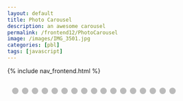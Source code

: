 ```yaml
---
layout: default
title: Photo Carousel
description: an awesome carousel
permalink: /frontend12/PhotoCarousel
image: /images/IMG_3501.jpg
categories: [pbl]
tags: [javascript]
---
```


{% include nav_frontend.html %}

<html>
<!-- Slideshow container -->
<div class="slideshow-container">

  <!-- Full-width images with number and caption text -->
  <div class="mySlides fade">
    <div class="numbertext">5 / 16</div>
    <img src="{{site.baseurl}}//imagescarousel/IMG_7613.jpg" style="width:100%">
    <div class="text">heh</div>
  </div>

<div class="mySlides fade">
    <div class="numbertext">2 / 16</div>
    <img src="{{site.baseurl}}//imagescarousel/IMG_1157.JPG" style="width:100%">
    <div class="text">yeehaw</div>
  </div>

  <div class="mySlides fade">
    <div class="numbertext">3 / 16</div>
    <img src="{{site.baseurl}}//imagescarousel/IMG_6068.jpg" style="width:100%">
    <div class="text">yessir</div>
  </div>

  <div class="mySlides fade">
    <div class="numbertext">4 / 16</div>
    <img src="{{site.baseurl}}//imagescarousel/0101161417_HDR_Original.jpg" style="width:100%">
    <div class="text">!!</div>
  </div>

   <!-- <div class="mySlides fade">
    <div class="numbertext">6 / 16</div>
    <img src="{{site.baseurl}}//imagescarousel/IMG_0653.jpg" style="width:100%">
    <div class="text">Caption Three</div>
  </div> -->

  <div class="mySlides fade">
    <div class="numbertext">7 / 16</div>
    <img src="{{site.baseurl}}//imagescarousel/9B60FA77-226E-4C2C-A2CE-8C1BA9A9DA77.jpg" style="width:100%">
    <div class="text">awsum</div>
  </div>

  
  <div class="mySlides fade">
    <div class="numbertext">8 / 16</div>
    <img src="{{site.baseurl}}//imagescarousel/446A7ECE-D696-432A-8408-92317011EDFD.jpg" style="width:100%">
    <div class="text">lolol</div>
  </div>

  <div class="mySlides fade">
    <div class="numbertext">9 / 16</div>
    <img src="{{site.baseurl}}//imagescarousel/446A7ECE-D696-432A-8408-92317011EDFD.jpg" style="width:100%">
    <div class="text">yaws</div>
  </div>

  <!-- <div class="mySlides fade">
    <div class="numbertext">10 / 16</div>
    <img src="{{site.baseurl}}//imagescarousel/imageone.jpg" style="width:100%">
    <div class="text">Caption Three</div>
  </div> -->

  <div class="mySlides fade">
    <div class="numbertext">1 / 16</div>
    <img src="{{site.baseurl}}//imagescarousel/IMG_3501.jpg" style="width:100%">
    <div class="text">hopefully ppl dont see this</div>
  </div>

  <div class="mySlides fade">
    <div class="numbertext">11 / 16</div>
    <img src="{{site.baseurl}}//imagescarousel/imagetwo.jpg" style="width:100%">
    <div class="text">!!!</div>
  </div>

  <div class="mySlides fade">
    <div class="numbertext">12 / 16</div>
    <img src="{{site.baseurl}}//imagescarousel/imagethree.JPG" style="width:100%">
    <div class="text">yaass</div>
  </div>

  <div class="mySlides fade">
    <div class="numbertext">13 / 16</div>
    <img src="{{site.baseurl}}//imagescarousel/PHOTO-2022-05-29-16-05-27.jpg" style="width:100%">
    <div class="text">ayyy</div>
  </div>

  <div class="mySlides fade">
    <div class="numbertext">14 / 16</div>
    <img src="{{site.baseurl}}//imagescarousel/PHOTO-2022-06-17-16-58-00.jpg" style="width:100%">
    <div class="text">wowza</div>
  </div>

  
  <div class="mySlides fade">
    <div class="numbertext">15 / 16</div>
    <img src="{{site.baseurl}}//imagescarousel/qinnis.jpg" style="width:100%">
    <div class="text">yawzers</div>
  </div>

  
  <div class="mySlides fade">
    <div class="numbertext">16 / 16</div>
    <img src="{{site.baseurl}}//imagescarousel/queens.jpg" style="width:100%">
    <div class="text">kweens</div>
  </div>

  <!-- Next and previous buttons -->
  <a class="prev" onclick="plusSlides(-1)">&#10094;</a>
  <a class="next" onclick="plusSlides(1)">&#10095;</a>

</div>
<br>

<!-- The dots/circles -->
<div style="text-align:center">
  <span class="dot" onclick="currentSlide(1)"></span>
  <span class="dot" onclick="currentSlide(2)"></span>
  <span class="dot" onclick="currentSlide(3)"></span>
  <span class="dot" onclick="currentSlide(3)"></span>
  <span class="dot" onclick="currentSlide(4)"></span>
  <span class="dot" onclick="currentSlide(5)"></span>
  <span class="dot" onclick="currentSlide(6)"></span>
  <span class="dot" onclick="currentSlide(7)"></span>
  <span class="dot" onclick="currentSlide(8)"></span>
  <span class="dot" onclick="currentSlide(9)"></span>
  <span class="dot" onclick="currentSlide(10)"></span>
  <span class="dot" onclick="currentSlide(11)"></span>
  <span class="dot" onclick="currentSlide(12)"></span>
  <span class="dot" onclick="currentSlide(13)"></span>
  <span class="dot" onclick="currentSlide(14)"></span>
  <span class="dot" onclick="currentSlide(15)"></span>
  <span class="dot" onclick="currentSlide(16)"></span>



</div>
</html>


<style>
    * {box-sizing:border-box}

/* Slideshow container */
.slideshow-container {
  max-width: 1000px;
  position: relative;
  margin: auto;
}

/* Hide the images by default */
.mySlides {
  display: none;
}

/* Next & previous buttons */
.prev, .next {
  cursor: pointer;
  position: absolute;
  top: 600%;
  left: 200%;
  right: 200%;
  width: auto;
  margin-top: -22px;
  padding: 16px;
  color: white;
  font-weight: bold;
  font-size: 18px;
  transition: 0.6s ease;
  border-radius: 0 3px 3px 0;
  user-select: none;
}

/* Position the "next button" to the right */
.next {
  right: 0;
  border-radius: 3px 0 0 3px;
}

/* On hover, add a black background color with a little bit see-through */
.prev:hover, .next:hover {
  background-color: rgba(0,0,0,0.8);
}

/* Caption text */
.text {
  color: #f2f2f2;
  font-size: 15px;
  padding: 8px 12px;
  position: absolute;
  bottom: 8px;
  width: 100%;
  text-align: center;
}

/* Number text (1/3 etc) */
.numbertext {
  color: #f2f2f2;
  font-size: 12px;
  padding: 8px 12px;
  position: absolute;
  top: 0;
}

/* The dots/bullets/indicators */
.dot {
  cursor: pointer;
  height: 15px;
  width: 15px;
  margin: 0 2px;
  background-color: #bbb;
  border-radius: 50%;
  display: inline-block;
  transition: background-color 0.6s ease;
}

.active, .dot:hover {
  background-color: #717171;
}

/* Fading animation */
.fade {
  animation-name: fade;
  animation-duration: 1.5s;
}

@keyframes fade {
  from {opacity: .4}
  to {opacity: 1}
}
</style>
<script>
let slideIndex = 1;
showSlides(slideIndex);

// Next/previous controls
function plusSlides(n) {
  showSlides(slideIndex += n);
}

// Thumbnail image controls
function currentSlide(n) {
  showSlides(slideIndex = n);
}

function showSlides(n) {
  let i;
  let slides = document.getElementsByClassName("mySlides");
  let dots = document.getElementsByClassName("dot");
  if (n > slides.length) {slideIndex = 1}
  if (n < 1) {slideIndex = slides.length}
  for (i = 0; i < slides.length; i++) {
    slides[i].style.display = "none";
  }
  for (i = 0; i < dots.length; i++) {
    dots[i].className = dots[i].className.replace(" active", "");
  }
  slides[slideIndex-1].style.display = "block";
  dots[slideIndex-1].className += " active";
}

</script>